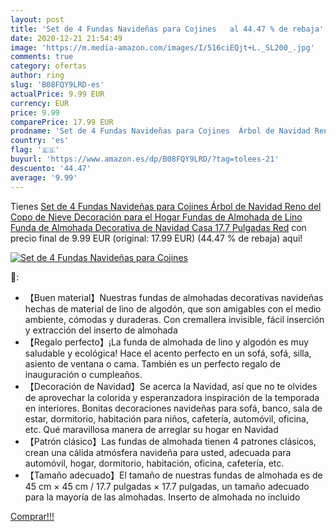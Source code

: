 ```yaml
---
layout: post
title: 'Set de 4 Fundas Navideñas para Cojines   al 44.47 % de rebaja'
date: 2020-12-21 21:54:49
image: 'https://m.media-amazon.com/images/I/516ciEQjt+L._SL200_.jpg'
comments: true
category: ofertas
author: ring
slug: 'B08FQY9LRD-es'
actualPrice: 9.99 EUR
currency: EUR
price: 9.99
comparePrice: 17.99 EUR
prodname: 'Set de 4 Fundas Navideñas para Cojines  Árbol de Navidad Reno del Copo de Nieve Decoración para el Hogar Fundas de Almohada de Lino Funda de Almohada Decorativa de Navidad Casa  17.7 Pulgadas Red'
country: 'es'
flag: '🇪🇸'
buyurl: 'https://www.amazon.es/dp/B08FQY9LRD/?tag=tolees-21'
descuento: '44.47'
average: '9.99'
---
```


Tienes [Set de 4 Fundas Navideñas para Cojines  Árbol de Navidad Reno del Copo de Nieve Decoración para el Hogar Fundas de Almohada de Lino Funda de Almohada Decorativa de Navidad Casa  17.7 Pulgadas Red](https://www.amazon.es/dp/B08FQY9LRD/?tag=tolees-21) con precio final de  9.99 EUR (original: 17.99 EUR) (44.47 %  de rebaja) aqui!

[![Set de 4 Fundas Navideñas para Cojines  ](https://m.media-amazon.com/images/I/516ciEQjt+L._SL200_.jpg)](https://www.amazon.es/dp/B08FQY9LRD/?tag=tolees-21)

🔎:

- 【Buen material】Nuestras fundas de almohadas decorativas navideñas hechas de material de lino de algodón, que son amigables con el medio ambiente, cómodas y duraderas. Con cremallera invisible, fácil inserción y extracción del inserto de almohada
- 【Regalo perfecto】¡La funda de almohada de lino y algodón es muy saludable y ecológica! Hace el acento perfecto en un sofá, sofá, silla, asiento de ventana o cama. También es un perfecto regalo de inauguración o cumpleaños.
- 【Decoración de Navidad】Se acerca la Navidad, así que no te olvides de aprovechar la colorida y esperanzadora inspiración de la temporada en interiores. Bonitas decoraciones navideñas para sofá, banco, sala de estar, dormitorio, habitación para niños, cafetería, automóvil, oficina, etc. Qué maravillosa manera de arreglar su hogar en Navidad
- 【Patrón clásico】Las fundas de almohada tienen 4 patrones clásicos, crean una cálida atmósfera navideña para usted, adecuada para automóvil, hogar, dormitorio, habitación, oficina, cafetería, etc.
- 【Tamaño adecuado】El tamaño de nuestras fundas de almohada es de 45 cm × 45 cm / 17.7 pulgadas × 17.7 pulgadas, un tamaño adecuado para la mayoría de las almohadas. Inserto de almohada no incluido

[Comprar!!!](https://www.amazon.es/dp/B08FQY9LRD/?tag=tolees-21)
